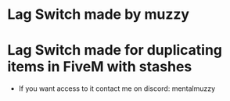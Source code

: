 # Lag Switch made by muzzy

# Lag Switch made for duplicating items in FiveM with stashes

- If you want access to it contact me on discord: mentalmuzzy
